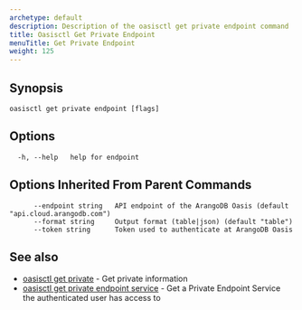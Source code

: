 ```yaml
---
archetype: default
description: Description of the oasisctl get private endpoint command
title: Oasisctl Get Private Endpoint
menuTitle: Get Private Endpoint
weight: 125
---
```

## Synopsis


```
oasisctl get private endpoint [flags]
```

## Options
```
  -h, --help   help for endpoint
```

## Options Inherited From Parent Commands
```
      --endpoint string   API endpoint of the ArangoDB Oasis (default "api.cloud.arangodb.com")
      --format string     Output format (table|json) (default "table")
      --token string      Token used to authenticate at ArangoDB Oasis
```

## See also
* [oasisctl get private](get-private.md)	 - Get private information
* [oasisctl get private endpoint service](get-private-endpoint-service.md)	 - Get a Private Endpoint Service the authenticated user has access to

